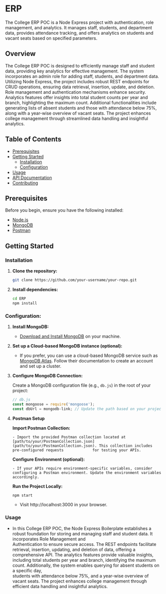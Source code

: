 # ERP

The College ERP POC is a Node Express project with authentication, role management, and analytics. It manages staff, students, and department data, provides attendance tracking, and offers analytics on students and vacant seats based on specified parameters.

## Overview

The College ERP POC is designed to efficiently manage staff and student data, providing key analytics for effective management. The system incorporates an admin role for adding staff, students, and department data. Utilizing Node Express, the project includes robust REST endpoints for CRUD operations, ensuring data retrieval, insertion, update, and deletion. Role management and authentication mechanisms enhance security. Analytics features offer insights into total student counts per year and branch, highlighting the maximum count. Additional functionalities include generating lists of absent students and those with attendance below 75%, along with a year-wise overview of vacant seats. The project enhances college management through streamlined data handling and insightful analytics.

## Table of Contents

- [Prerequisites](#prerequisites)
- [Getting Started](#getting-started)
  - [Installation](#installation)
  - [Configuration](#configuration)
- [Usage](#usage)
- [API Documentation](#api-documentation)
- [Contributing](#contributing)

## Prerequisites

Before you begin, ensure you have the following installed:

- [Node.js](https://nodejs.org/)
- [MongoDB](https://www.mongodb.com/)
- [Postman](https://www.postman.com/)

## Getting Started

### Installation

1. **Clone the repository:**

    ```bash
    git clone https://github.com/your-username/your-repo.git
    ```

2. **Install dependencies:**

    ```bash
    cd ERP
    npm install
    ```

### Configuration:

1. **Install MongoDB:**

   - [Download and Install MongoDB](https://www.mongodb.com/try/download/community) on your machine.

2. **Set up a Cloud-based MongoDB instance (optional):**

   - If you prefer, you can use a cloud-based MongoDB service such as [MongoDB Atlas](https://www.mongodb.com/cloud/atlas). Follow their documentation to create an account and set up a cluster.

3. **Configure MongoDB Connection:**

   Create a MongoDB configuration file (e.g., `db.js`) in the root of your project:

   ```javascript
   // db.js
   const mongoose = require('mongoose');
   const dbUrl = mongodb-link; // Update the path based on your project structure

4. **Postman Setup**

    **Import Postman Collection:**

       - Import the provided Postman collection located at [path/to/your/PostmanCollection.json](path/to/your/PostmanCollection.json). This collection includes pre-configured requests             for testing your APIs.

    **Configure Environment (optional):**

       - If your APIs require environment-specific variables, consider configuring a Postman environment. Update the environment variables accordingly.
   

   **Run the Project Locally:**

   ```bash
   npm start
   ```
     - Visit http://localhost:3000 in your browser.


### Usage

- In this College ERP POC, the Node Express Boilerplate establishes a robust foundation for storing and managing staff and student data. It incorporates Role Management and    
  Authentication to ensure secure access. The REST endpoints facilitate retrieval, insertion, updating, and deletion of data, offering a comprehensive API. The analytics features provide   valuable insights, including total students per year and branch, identifying the maximum count. Additionally, the system enables querying for absent students on a specific day,       
  students with attendance below 75%, and a year-wise overview of vacant seats. The project enhances college management through efficient data handling and insightful analytics.
